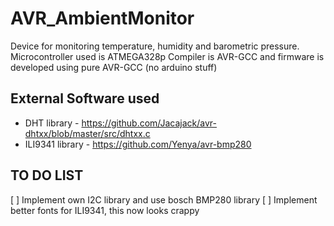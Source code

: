 # AVR_AmbientMonitor

Device for monitoring temperature, humidity and barometric pressure. 
Microcontroller used is ATMEGA328p
Compiler is AVR-GCC and firmware is developed using pure AVR-GCC (no arduino stuff)

## External Software used
- DHT library - https://github.com/Jacajack/avr-dhtxx/blob/master/src/dhtxx.c
- ILI9341 library - https://github.com/Yenya/avr-bmp280


## TO DO LIST
[ ] Implement own I2C library and use bosch BMP280 library
[ ] Implement better fonts for ILI9341, this now looks crappy
